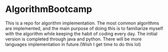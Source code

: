 # AlgorithmBootcamp
This is a repo for algorithm implementation. 
The most common algorithms are implemented, and the main purpose of doing this is to familiarize myself with the algorithm while keeping the habit of coding every day.
The initial version is completed through java and python.
There will be more languages implementation in future.(Wish I get time to do this lol)